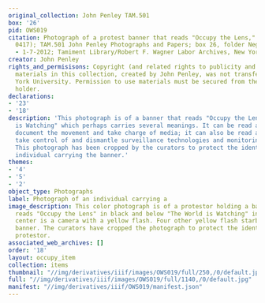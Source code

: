 ```yaml
---
original_collection: John Penley TAM.501
box: '26'
pid: OWS019
citation: Photograph of a protest banner that reads "Occupy the Lens," 2011 (negative
  0417); TAM.501 John Penley Photographs and Papers; box 26, folder Negatives 6-24-2011
  - 1-7-2012; Tamiment Library/Robert F. Wagner Labor Archives, New York University
creator: John Penley
rights_and_permisisons: Copyright (and related rights to publicity and privacy) to
  materials in this collection, created by John Penley, was not transferred to New
  York University. Permission to use materials must be secured from the copyright
  holder.
declarations:
- '23'
- '18'
description: 'This photograph is of a banner that reads "Occupy the Lens: The World
  is Watching" which perhaps carries several meanings. It can be read as a call to
  document the movement and take charge of media; it can also be read as a call to
  take control of and dismantle surveillance technologies and monitoring of protestors.
  This photograph has been cropped by the curators to protect the identity of the
  individual carrying the banner.'
themes:
- '4'
- '5'
- '2'
object_type: Photographs
label: Photograph of an individual carrying a
image_description: This color photograph is of a protestor holding a banner. The banner
  reads "Occupy the Lens" in black and below "The World is Watching" in red. In the
  center is a camera with a yellow flash. Four other yellow flash starbursts dot the
  banner. The curators have cropped the photograph to protect the identity of the
  protestor.
associated_web_archives: []
order: '18'
layout: occupy_item
collection: items
thumbnail: "//img/derivatives/iiif/images/OWS019/full/250,/0/default.jpg"
full: "//img/derivatives/iiif/images/OWS019/full/1140,/0/default.jpg"
manifest: "//img/derivatives/iiif/OWS019/manifest.json"
---
```

